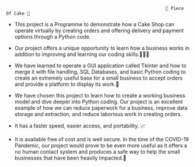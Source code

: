                                                                  🎂 Piece Of Cake 🎂
                                                                                                                                                              
- This project is a Programme to demonstrate how a Cake Shop can operate virtually by
creating orders and offering delivery and payment options through a Python code.

- Our project offers a unique opportunity to learn how a business works in addition to improving and learning our coding skills.👩🏽‍💻

- We have learned to operate a GUI application called Tkinter and how to merge it with file handling, SQL Databases, and basic Python coding to create an extremely useful base for a small business to accept orders and provide a platform to display its work.💾 

- We have chosen this project to learn how to create a working business model and dive deeper into Python coding. Our project is an excellent example of how we can reduce paperwork for a business, improve data storage and extraction, and reduce laborious work in creating orders.

- It has a faster speed, easier access, and portability. 📈 

- It is available free of cost and is well secure. In the time of the COVID-19 Pandemic, our project would prove to be even more useful as it offers a no human contact system and produces a safe way to help the small businesses that have been heavily impacted.💉
